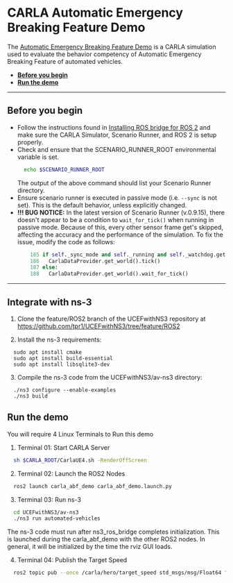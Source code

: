 # CARLA Automatic Emergency Breaking Feature Demo

The [Automatic Emergency Breaking Feature Demo](https://github.com/ttgamage/carla-ros-bridge/tree/AutoBrakeFeature) is a CARLA simulation used to evaluate the behavior competency of Automatic Emergency Breaking Feature of automated vehicles.

- [__Before you begin__](#before-you-begin)
- [__Run the demo__](#run-the-demo)
---

## Before you begin

- Follow the instructions found in [Installing ROS bridge for ROS 2](ros_installation_ros2.md) and make sure the CARLA Simulator, Scenario Runner, and ROS 2 is setup properly. 
- Check and ensure that the SCENARIO_RUNNER_ROOT environmental variable is set.
  ```sh
    echo $SCENARIO_RUNNER_ROOT
  ```
  The output of the above command should list your Scenario Runner directory.
- Ensure scenario runner is executed in passive mode (i.e. `--sync` is not set). This is the default behavior, unless explicitly changed.
- __!!! BUG NOTICE:__ In the latest version of Scenario Runner (v.0.9.15), there doesn't appear to be a condition to `wait_for_tick()` when running in passive mode. Because of this, every other sensor frame get's skipped, affecting the accuracy and the performance of the simulation. To fix the issue, modify the code as follows:
  ```python
      185 if self._sync_mode and self._running and self._watchdog.get_status():
      186   CarlaDataProvider.get_world().tick()
      187 else:
      188   CarlaDataProvider.get_world().wait_for_tick()
  ```
---

## Integrate with ns-3

1. Clone the feature/ROS2 branch of the UCEFwithNS3 repository at https://github.com/tpr1/UCEFwithNS3/tree/feature/ROS2

2. Install the ns-3 requirements:
```
  sudo apt install cmake
  sudo apt install build-essential
  sudo apt install libsqlite3-dev
```

3. Compile the ns-3 code from the UCEFwithNS3/av-ns3 directory:
```
  ./ns3 configure --enable-examples
  ./ns3 build
```

## Run the demo

You will require 4 Linux Terminals to Run this demo

1. Terminal 01: Start CARLA Server
  ```sh
    sh $CARLA_ROOT/CarlaUE4.sh -RenderOffScreen
  ```

2. Terminal 02: Launch the ROS2 Nodes
  ```sh
    ros2 launch carla_abf_demo carla_abf_demo.launch.py
  ```

3. Terminal 03: Run ns-3
  ```sh
    cd UCEFwithNS3/av-ns3
    ./ns3 run automated-vehicles
  ```
  The ns-3 code must run after ns3_ros_bridge completes initialization. This is launched during the carla_abf_demo with the other ROS2 nodes. In general, it will be initialized by the time the rviz GUI loads.

4. Terminal 04: Publish the Target Speed
  ```sh
    ros2 topic pub --once /carla/hero/target_speed std_msgs/msg/Float64 "{data: 21.0}"
  ```
